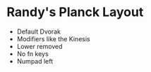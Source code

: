 # Randy's Planck Layout

- Default Dvorak
- Modifiers like the Kinesis
- Lower removed
- No fn keys
- Numpad left

